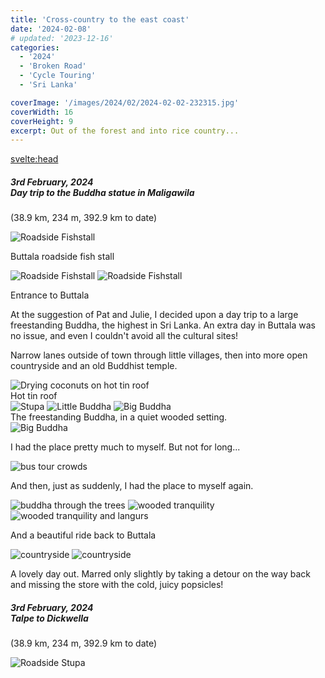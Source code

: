 ```yaml
---
title: 'Cross-country to the east coast'
date: '2024-02-08'
# updated: '2023-12-16'
categories:
  - '2024'
  - 'Broken Road'
  - 'Cycle Touring'
  - 'Sri Lanka'

coverImage: '/images/2024/02/2024-02-02-232315.jpg'
coverWidth: 16
coverHeight: 9
excerpt: Out of the forest and into rice country...
---
```


<script>
	import Callout from '$lib/components/Callout.svelte'
</script>

<svelte:head>

<title>2024 Sri Lanka</title>
</svelte:head>

<section class="card">
<h5>
  	3rd February, 2024
  	<br />Day trip to the Buddha statue in Maligawila
</h5>
(38.9 km, 234 m, 392.9 km to date)

<img
  src="/images/2024/02/2024-02-02-005651.jpg"
  alt="Roadside Fishstall"
/>

<div class="caption">Buttala roadside fish stall</div>

<img
  src="/images/2024/02/2024-02-02-005723.jpg"
  alt="Roadside Fishstall"
/>
<img
  src="/images/2024/02/2024-02-02-015013.jpg"
  alt="Roadside Fishstall"
/>

<div class="caption">Entrance to Buttala</div>

<p>At the suggestion of Pat and Julie, I decided upon a day trip to a large freestanding Buddha, the highest in Sri Lanka. An extra day in Buttala was no issue, and even I couldn't avoid all the cultural sites!</p>
<p>Narrow lanes outside of town through little villages, then into more open countryside and an old Buddhist temple.</p>
<img
  src="/images/2024/02/2024-02-02-212136.jpg"
  alt="Drying coconuts on hot tin roof"
/>
<div class="caption">Hot tin roof</div>
<img
  src="/images/2024/02/2024-02-02-214459.jpg"
  alt="Stupa"
/>
<img
  src="/images/2024/02/2024-02-02-214630.jpg"
  alt="Little Buddha"
/>
<img
  src="/images/2024/02/2024-02-02-232315.jpg"
  alt="Big Buddha"
/>
<div class="caption">The freestanding Buddha, in a quiet wooded setting. </div>
<img
  src="/images/2024/02/2024-02-02-232642.jpg"
  alt="Big Buddha"
/>
<p>I had the place pretty much to myself. But not for long...</p>
<img
  src="/images/2024/02/2024-02-02-233310.jpg"
  alt="bus tour crowds"
/>
<p>And then, just as suddenly, I had the place to myself again.</p>
<img
  src="/images/2024/02/2024-02-03-002606.jpg"
  alt="buddha through the trees"
/>
<img
  src="/images/2024/02/2024-02-02-233336.jpg"
  alt="wooded tranquility"
/>
<img
  src="/images/2024/02/2024-02-03-002255.jpg"
  alt="wooded tranquility and langurs"
/>
<p>And a beautiful ride back to Buttala</p>
<img
  src="/images/2024/02/2024-02-03-011118.jpg"
  alt="countryside"
/>
<img
  src="/images/2024/02/2024-02-03-011356.jpg"
  alt="countryside"
/>
<p>A lovely day out. Marred only slightly by taking a detour on the way back and missing the store with the cold, juicy popsicles!</p>
</section>

<section class="card">
<h5>
  	3rd February, 2024
  	<br />Talpe to Dickwella
</h5>
(38.9 km, 234 m, 392.9 km to date)

<img
  src="/images/2024/02/2024-02-03-215238.jpg"
  alt="Roadside Stupa"
/>

</section>

